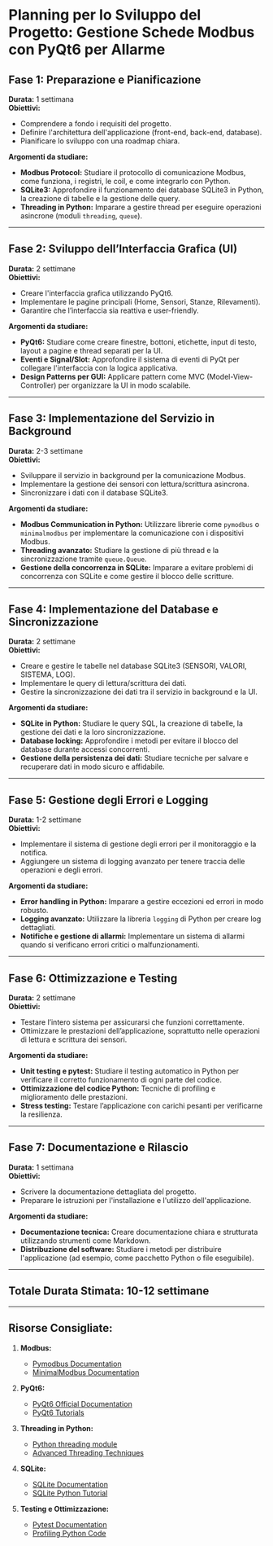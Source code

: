 # Planning per lo Sviluppo del Progetto: Gestione Schede Modbus con PyQt6 per Allarme

## Fase 1: Preparazione e Pianificazione

**Durata:** 1 settimana  
**Obiettivi:**
- Comprendere a fondo i requisiti del progetto.
- Definire l'architettura dell'applicazione (front-end, back-end, database).
- Pianificare lo sviluppo con una roadmap chiara.

**Argomenti da studiare:**
- **Modbus Protocol:** Studiare il protocollo di comunicazione Modbus, come funziona, i registri, le coil, e come integrarlo con Python.
- **SQLite3:** Approfondire il funzionamento dei database SQLite3 in Python, la creazione di tabelle e la gestione delle query.
- **Threading in Python:** Imparare a gestire thread per eseguire operazioni asincrone (moduli `threading`, `queue`).

---

## Fase 2: Sviluppo dell’Interfaccia Grafica (UI)

**Durata:** 2 settimane  
**Obiettivi:**
- Creare l'interfaccia grafica utilizzando PyQt6.
- Implementare le pagine principali (Home, Sensori, Stanze, Rilevamenti).
- Garantire che l’interfaccia sia reattiva e user-friendly.

**Argomenti da studiare:**
- **PyQt6:** Studiare come creare finestre, bottoni, etichette, input di testo, layout a pagine e thread separati per la UI.
- **Eventi e Signal/Slot:** Approfondire il sistema di eventi di PyQt per collegare l'interfaccia con la logica applicativa.
- **Design Patterns per GUI:** Applicare pattern come MVC (Model-View-Controller) per organizzare la UI in modo scalabile.

---

## Fase 3: Implementazione del Servizio in Background

**Durata:** 2-3 settimane  
**Obiettivi:**
- Sviluppare il servizio in background per la comunicazione Modbus.
- Implementare la gestione dei sensori con lettura/scrittura asincrona.
- Sincronizzare i dati con il database SQLite3.

**Argomenti da studiare:**
- **Modbus Communication in Python:** Utilizzare librerie come `pymodbus` o `minimalmodbus` per implementare la comunicazione con i dispositivi Modbus.
- **Threading avanzato:** Studiare la gestione di più thread e la sincronizzazione tramite `queue.Queue`.
- **Gestione della concorrenza in SQLite:** Imparare a evitare problemi di concorrenza con SQLite e come gestire il blocco delle scritture.

---

## Fase 4: Implementazione del Database e Sincronizzazione

**Durata:** 2 settimane  
**Obiettivi:**
- Creare e gestire le tabelle nel database SQLite3 (SENSORI, VALORI, SISTEMA, LOG).
- Implementare le query di lettura/scrittura dei dati.
- Gestire la sincronizzazione dei dati tra il servizio in background e la UI.

**Argomenti da studiare:**
- **SQLite in Python:** Studiare le query SQL, la creazione di tabelle, la gestione dei dati e la loro sincronizzazione.
- **Database locking:** Approfondire i metodi per evitare il blocco del database durante accessi concorrenti.
- **Gestione della persistenza dei dati:** Studiare tecniche per salvare e recuperare dati in modo sicuro e affidabile.

---

## Fase 5: Gestione degli Errori e Logging

**Durata:** 1-2 settimane  
**Obiettivi:**
- Implementare il sistema di gestione degli errori per il monitoraggio e la notifica.
- Aggiungere un sistema di logging avanzato per tenere traccia delle operazioni e degli errori.

**Argomenti da studiare:**
- **Error handling in Python:** Imparare a gestire eccezioni ed errori in modo robusto.
- **Logging avanzato:** Utilizzare la libreria `logging` di Python per creare log dettagliati.
- **Notifiche e gestione di allarmi:** Implementare un sistema di allarmi quando si verificano errori critici o malfunzionamenti.

---

## Fase 6: Ottimizzazione e Testing

**Durata:** 2 settimane  
**Obiettivi:**
- Testare l’intero sistema per assicurarsi che funzioni correttamente.
- Ottimizzare le prestazioni dell’applicazione, soprattutto nelle operazioni di lettura e scrittura dei sensori.

**Argomenti da studiare:**
- **Unit testing e pytest:** Studiare il testing automatico in Python per verificare il corretto funzionamento di ogni parte del codice.
- **Ottimizzazione del codice Python:** Tecniche di profiling e miglioramento delle prestazioni.
- **Stress testing:** Testare l’applicazione con carichi pesanti per verificarne la resilienza.

---

## Fase 7: Documentazione e Rilascio

**Durata:** 1 settimana  
**Obiettivi:**
- Scrivere la documentazione dettagliata del progetto.
- Preparare le istruzioni per l'installazione e l'utilizzo dell'applicazione.

**Argomenti da studiare:**
- **Documentazione tecnica:** Creare documentazione chiara e strutturata utilizzando strumenti come Markdown.
- **Distribuzione del software:** Studiare i metodi per distribuire l'applicazione (ad esempio, come pacchetto Python o file eseguibile).

---

## Totale Durata Stimata: 10-12 settimane

---

## Risorse Consigliate:
1. **Modbus:**
   - [Pymodbus Documentation](https://pymodbus.readthedocs.io/en/latest/)
   - [MinimalModbus Documentation](https://minimalmodbus.readthedocs.io/en/stable/)

2. **PyQt6:**
   - [PyQt6 Official Documentation](https://www.riverbankcomputing.com/static/Docs/PyQt6/)
   - [PyQt6 Tutorials](https://realpython.com/python-pyqt-gui-tutorial/)

3. **Threading in Python:**
   - [Python threading module](https://docs.python.org/3/library/threading.html)
   - [Advanced Threading Techniques](https://realpython.com/intro-to-python-threading/)

4. **SQLite:**
   - [SQLite Documentation](https://www.sqlite.org/docs.html)
   - [SQLite Python Tutorial](https://www.sqlitetutorial.net/sqlite-python/)

5. **Testing e Ottimizzazione:**
   - [Pytest Documentation](https://docs.pytest.org/en/6.2.x/)
   - [Profiling Python Code](https://docs.python.org/3/library/profile.html)